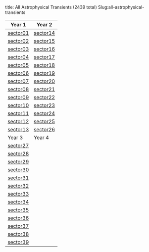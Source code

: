 title: All Astrophysical Transients  (2439 total)
Slug:all-astrophysical-transients

| Year 1 | Year 2|
|--------|--------|
|[sector01]({filename}../sector01/sector01.md)|[sector14]({filename}../sector14/sector14.md)|
|[sector02]({filename}../sector02/sector02.md)|[sector15]({filename}../sector15/sector15.md)|
|[sector03]({filename}../sector03/sector03.md)|[sector16]({filename}../sector16/sector16.md)|
|[sector04]({filename}../sector04/sector04.md)|[sector17]({filename}../sector17/sector17.md)|
|[sector05]({filename}../sector05/sector05.md)|[sector18]({filename}../sector18/sector18.md)|
|[sector06]({filename}../sector06/sector06.md)|[sector19]({filename}../sector19/sector19.md)|
|[sector07]({filename}../sector07/sector07.md)|[sector20]({filename}../sector20/sector20.md)|
|[sector08]({filename}../sector08/sector08.md)|[sector21]({filename}../sector21/sector21.md)|
|[sector09]({filename}../sector09/sector09.md)|[sector22]({filename}../sector22/sector22.md)|
|[sector10]({filename}../sector10/sector10.md)|[sector23]({filename}../sector23/sector23.md)|
|[sector11]({filename}../sector11/sector11.md)|[sector24]({filename}../sector24/sector24.md)|
|[sector12]({filename}../sector12/sector12.md)|[sector25]({filename}../sector25/sector25.md)|
|[sector13]({filename}../sector13/sector13.md)|[sector26]({filename}../sector26/sector26.md)|
| Year 3 | Year 4|
|[sector27]({filename}../sector27/sector27.md)||
|[sector28]({filename}../sector28/sector28.md)||
|[sector29]({filename}../sector29/sector29.md)||
|[sector30]({filename}../sector30/sector30.md)||
|[sector31]({filename}../sector31/sector31.md)||
|[sector32]({filename}../sector32/sector32.md)||
|[sector33]({filename}../sector33/sector33.md)||
|[sector34]({filename}../sector34/sector34.md)||
|[sector35]({filename}../sector35/sector35.md)||
|[sector36]({filename}../sector36/sector36.md)||
|[sector37]({filename}../sector37/sector37.md)||
|[sector38]({filename}../sector38/sector38.md)||
|[sector39]({filename}../sector39/sector39.md)||
